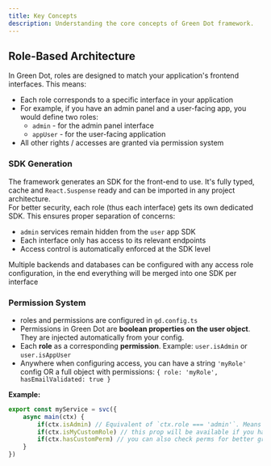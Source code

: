```yaml
---
title: Key Concepts
description: Understanding the core concepts of Green Dot framework.
---
```


## Role-Based Architecture

In Green Dot, roles are designed to match your application's frontend interfaces. This means:

- Each role corresponds to a specific interface in your application
- For example, if you have an admin panel and a user-facing app, you would define two roles:
  - `admin` - for the admin panel interface
  - `appUser` - for the user-facing application
- All other rights / accesses are granted via permission system

### SDK Generation

The framework generates an SDK for the front-end to use. It's fully typed, cache and `React.Suspense` ready and can be imported in any project architecture.  
For better security, each role (thus each interface) gets its own dedicated SDK. This ensures proper separation of concerns:
  - `admin` services remain hidden from the `user` app SDK
  - Each interface only has access to its relevant endpoints
  - Access control is automatically enforced at the SDK level

Multiple backends and databases can be configured with any access role configuration, in the end everything will be merged into one SDK per interface

### Permission System


* roles and permissions are configured in `gd.config.ts`
* Permissions in Green Dot are **boolean properties on the user object**. They are injected automatically from your config.
* Each **role** as a corresponding **permission**. Example: `user.isAdmin` or `user.isAppUser`
* Anywhere when configuring access, you can have a string `'myRole'` config OR a full object with permissions: `{ role: 'myRole', hasEmailValidated: true }`

**Example:**

```ts
export const myService = svc({
    async main(ctx) {
        if(ctx.isAdmin) // Equivalent of `ctx.role === 'admin'`. Means the users has been connected with the admin dashboard
        if(ctx.isMyCustomRole) // this prop will be available if you have a role named `MyCustomRole`
        if(ctx.hasCustomPerm) // you can also check perms for better granularity
    }
})
```